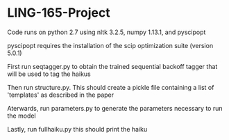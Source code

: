 # LING-165-Project
Code runs on python 2.7 using nltk 3.2.5, numpy 1.13.1, and pyscipopt

pyscipopt requires the installation of the scip optimization suite (version 5.0.1)

First run seqtagger.py to obtain the trained sequential backoff tagger that will be used to tag the haikus

Then run structure.py. This should create a pickle file containing a list of 'templates' as described in the paper

Aterwards, run parameters.py to generate the parameters necessary to run the model

Lastly, run fullhaiku.py this should print the haiku
